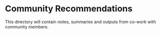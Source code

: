 # Community Recommendations

This directory will contain notes, summaries and outputs from co-work with community members. 
